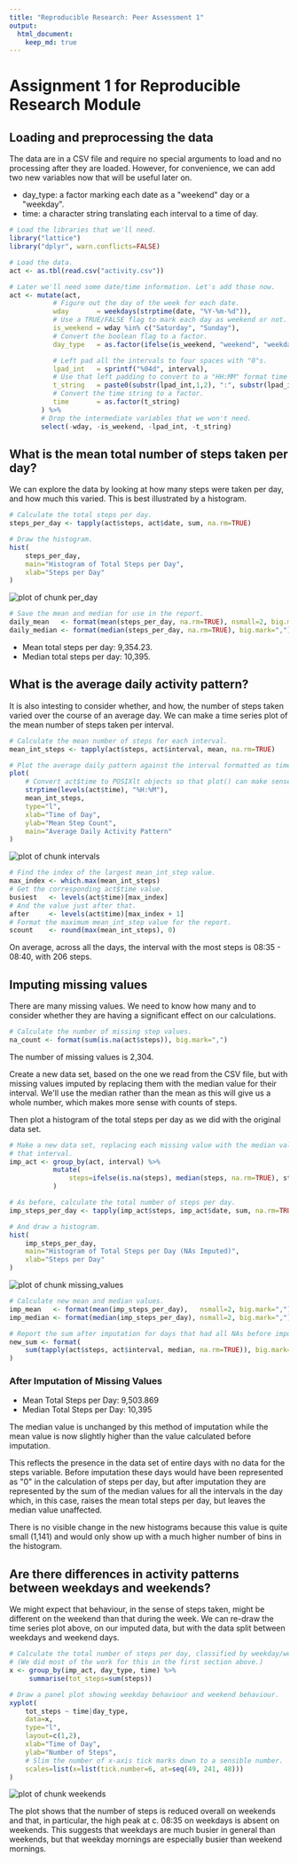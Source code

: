 ```yaml
---
title: "Reproducible Research: Peer Assessment 1"
output:
  html_document:
    keep_md: true
---
```

# Assignment 1 for Reproducible Research Module


## Loading and preprocessing the data

The data are in a CSV file and require no special arguments to load and no
processing after they are loaded. However, for convenience, we can add two new
variables now that will be useful later on.

* day_type: a factor marking each date as a "weekend" day or a "weekday".
* time:     a character string translating each interval to a time of day.


```r
# Load the libraries that we'll need.
library("lattice")
library("dplyr", warn.conflicts=FALSE)

# Load the data.
act <- as.tbl(read.csv("activity.csv"))

# Later we'll need some date/time information. Let's add those now.
act <- mutate(act,
           # Figure out the day of the week for each date.
           wday       = weekdays(strptime(date, "%Y-%m-%d")),
           # Use a TRUE/FALSE flag to mark each day as weekend or not.
           is_weekend = wday %in% c("Saturday", "Sunday"),
           # Convert the boolean flag to a factor.
           day_type   = as.factor(ifelse(is_weekend, "weekend", "weekday")),

           # Left pad all the intervals to four spaces with "0"s.
           lpad_int   = sprintf("%04d", interval),
           # Use that left padding to convert to a "HH:MM" format time string.
           t_string   = paste0(substr(lpad_int,1,2), ":", substr(lpad_int,3,4)),
           # Convert the time string to a factor.
           time       = as.factor(t_string)
        ) %>%
        # Drop the intermediate variables that we won't need.
        select(-wday, -is_weekend, -lpad_int, -t_string)
```


## What is the mean total number of steps taken per day?

We can explore the data by looking at how many steps were taken per day, and how
much this varied. This is best illustrated by a histogram.


```r
# Calculate the total steps per day.
steps_per_day <- tapply(act$steps, act$date, sum, na.rm=TRUE)

# Draw the histogram.
hist(
    steps_per_day,
    main="Histogram of Total Steps per Day",
    xlab="Steps per Day"
)
```

![plot of chunk per_day](figure/per_day-1.png) 

```r
# Save the mean and median for use in the report.
daily_mean   <- format(mean(steps_per_day, na.rm=TRUE), nsmall=2, big.mark=",")
daily_median <- format(median(steps_per_day, na.rm=TRUE), big.mark=",")
```

* Mean total steps per day: 9,354.23.
* Median total steps per day: 10,395.


## What is the average daily activity pattern?

It is also intesting to consider whether, and how, the number of steps taken
varied over the course of an average day. We can make a time series plot of the
mean number of steps taken per interval.


```r
# Calculate the mean number of steps for each interval.
mean_int_steps <- tapply(act$steps, act$interval, mean, na.rm=TRUE)

# Plot the average daily pattern against the interval formatted as time of day.
plot(
    # Convert act$time to POSIXlt objects so that plot() can make sense of it.
    strptime(levels(act$time), "%H:%M"),
    mean_int_steps,
    type="l",
    xlab="Time of Day",
    ylab="Mean Step Count",
    main="Average Daily Activity Pattern"
)
```

![plot of chunk intervals](figure/intervals-1.png) 

```r
# Find the index of the largest mean_int_step value.
max_index <- which.max(mean_int_steps)
# Get the corresponding act$time value.
busiest   <- levels(act$time)[max_index]
# And the value just after that.
after     <- levels(act$time)[max_index + 1]
# Format the maximum mean_int_step value for the report.
scount    <- round(max(mean_int_steps), 0)
```

On average, across all the days, the interval with the most steps is
08:35 - 08:40, with 206 steps.

## Imputing missing values

There are many missing values. We need to know how many and to consider whether
they are having a significant effect on our calculations.


```r
# Calculate the number of missing step values.
na_count <- format(sum(is.na(act$steps)), big.mark=",")
```

The number of missing values is 2,304.

Create a new data set, based on the one we read from the CSV file, but with
missing values imputed by replacing them with the median value for their
interval. We'll use the median rather than the mean as this will give us a whole
number, which makes more sense with counts of steps.

Then plot a histogram of the total steps per day as we did with the original
data set.


```r
# Make a new data set, replacing each missing value with the median value for
# that interval.
imp_act <- group_by(act, interval) %>%
           mutate(
               steps=ifelse(is.na(steps), median(steps, na.rm=TRUE), steps)
           )

# As before, calculate the total number of steps per day.
imp_steps_per_day <- tapply(imp_act$steps, imp_act$date, sum, na.rm=TRUE)

# And draw a histogram.
hist(
    imp_steps_per_day,
    main="Histogram of Total Steps per Day (NAs Imputed)",
    xlab="Steps per Day"
)
```

![plot of chunk missing_values](figure/missing_values-1.png) 

```r
# Calculate new mean and median values.
imp_mean   <- format(mean(imp_steps_per_day),   nsmall=2, big.mark=",")
imp_median <- format(median(imp_steps_per_day), nsmall=2, big.mark=",")

# Report the sum after imputation for days that had all NAs before imputation.
new_sum <- format(
    sum(tapply(act$steps, act$interval, median, na.rm=TRUE)), big.mark=","
)
```

### After Imputation of Missing Values
* Mean Total Steps per Day: 9,503.869
* Median Total Steps per Day: 10,395

The median value is unchanged by this method of imputation while the mean value
is now slightly higher than the value calculated before imputation.

This reflects the presence in the data set of entire days with no data for the
steps variable. Before imputation these days would have been represented as
"0" in the calculation of steps per day, but after imputation they are
represented by the sum of the median values for all the intervals in the day
which, in this case, raises the mean total steps per day, but leaves the median
value unaffected.

There is no visible change in the new histograms because this value is quite
small (1,141) and would only show up with a much higher number of bins in
the histogram.

## Are there differences in activity patterns between weekdays and weekends?

We might expect that behaviour, in the sense of steps taken, might be different
on the weekend than that during the week. We can re-draw the time series plot
above, on our imputed data, but with the data split between weekdays and
weekend days.


```r
# Calculate the total number of steps per day, classified by weekday/weekend.
# (We did most of the work for this in the first section above.)
x <- group_by(imp_act, day_type, time) %>%
     summarise(tot_steps=sum(steps))

# Draw a panel plot showing weekday behaviour and weekend behaviour.
xyplot(
    tot_steps ~ time|day_type,
    data=x,
    type="l",
    layout=c(1,2),
    xlab="Time of Day",
    ylab="Number of Steps",
    # Slim the number of x-axis tick marks down to a sensible number.
    scales=list(x=list(tick.number=6, at=seq(49, 241, 48)))
)
```

![plot of chunk weekends](figure/weekends-1.png) 

The plot shows that the number of steps is reduced overall on weekends and that,
in particular, the high peak at c. 08:35 on weekdays is absent on weekends.
This suggests that weekdays are much busier in general than weekends, but that
weekday mornings are especially busier than weekend mornings.
